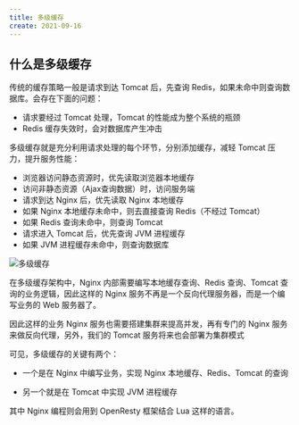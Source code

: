 ```yaml
---
title: 多级缓存
create: 2021-09-16
---
```


## 什么是多级缓存

传统的缓存策略一般是请求到达 Tomcat 后，先查询 Redis，如果未命中则查询数据库。会存在下面的问题：

+ 请求要经过 Tomcat 处理，Tomcat 的性能成为整个系统的瓶颈
+ Redis 缓存失效时，会对数据库产生冲击

多级缓存就是充分利用请求处理的每个环节，分别添加缓存，减轻 Tomcat 压力，提升服务性能：

+ 浏览器访问静态资源时，优先读取浏览器本地缓存
+ 访问非静态资源（Ajax查询数据）时，访问服务端
+ 请求到达 Nginx 后，优先读取 Nginx 本地缓存
+ 如果 Nginx 本地缓存未命中，则去直接查询 Redis（不经过 Tomcat）
+ 如果 Redis 查询未命中，则查询 Tomcat
+ 请求进入 Tomcat 后，优先查询 JVM 进程缓存
+ 如果 JVM 进程缓存未命中，则查询数据库

![多级缓存](https://cdn.jsdelivr.net/gh/halo-blog/cdn-blog-img-e@master/多级缓存.4wo03x7ehfs0.svg)

在多级缓存架构中，Nginx 内部需要编写本地缓存查询、Redis 查询、Tomcat 查询的业务逻辑，因此这样的 Nginx 服务不再是一个反向代理服务器，而是一个编写业务的 Web 服务器了。

因此这样的业务 Nginx 服务也需要搭建集群来提高并发，再有专门的 Nginx 服务来做反向代理，另外，我们的 Tomcat 服务将来也会部署为集群模式

可见，多级缓存的关键有两个：

- 一个是在 Nginx 中编写业务，实现 Nginx 本地缓存、Redis、Tomcat 的查询

- 另一个就是在 Tomcat 中实现 JVM 进程缓存

其中 Nginx 编程则会用到 OpenResty 框架结合 Lua 这样的语言。















